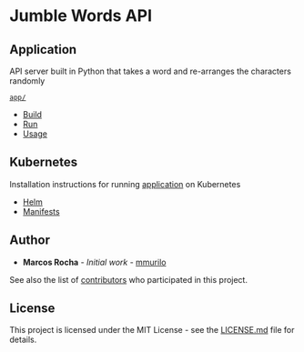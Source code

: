# Jumble Words API

## Application

API server built in Python that takes a word and re-arranges the characters randomly

[`app/`](app/)

- [Build](app/README.md#build)
- [Run](app/README.md#run)
- [Usage](app/README.md#usage)

## Kubernetes

Installation instructions for running [application](#application) on Kubernetes

- [Helm](kubernetes/charts/jumble-api/README.md)
- [Manifests](kubernetes/manifests/README.md)

## Author

- **Marcos Rocha** - _Initial work_ - [mmurilo](https://github.com/mmurilo)

See also the list of [contributors](https://github.com/mmurilo/scramble-words/contributors) who
participated in this project.

## License

This project is licensed under the MIT License - see the [LICENSE.md](LICENSE.md) file for details.
